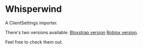 # Whisperwind
A ClientSettings importer.

There's two versions available:
[Bloxstrap version](https://github.com/validchoice/Starling)
[Roblox version](https://github.com/validchoice/Whisperwind). 

Feel free to check them out.

